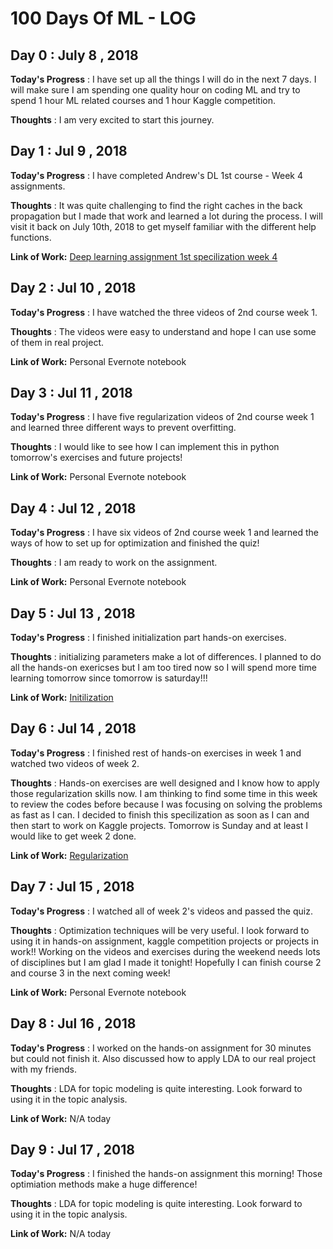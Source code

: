 # 100 Days Of ML - LOG

## Day 0 : July 8 , 2018
 
**Today's Progress** : I have set up all the things I will do in the next 7 days. I will make sure I am spending one quality hour on coding ML and try to spend 1 hour ML related courses and 1 hour Kaggle competition.

**Thoughts** : I am very excited to start this journey.


## Day 1 : Jul 9 , 2018

**Today's Progress** : I have completed Andrew's DL 1st course - Week 4 assignments.

**Thoughts** : It was quite challenging to find the right caches in the back propagation but I made that work and learned a lot during the process. I will visit it back on July 10th, 2018 to get myself familiar with the different help functions.


**Link of Work:**   [Deep learning assignment 1st specilization week 4](https://github.com/reisd/100daysMLChallenge/tree/master/Day%201)


## Day 2 : Jul 10 , 2018

**Today's Progress** : I have watched the three videos of 2nd course week 1.

**Thoughts** : The videos were easy to understand and hope I can use some of them in real project.


**Link of Work:**   Personal Evernote notebook

## Day 3 : Jul 11 , 2018

**Today's Progress** : I have five regularization videos of 2nd course week 1 and learned three different ways to prevent overfitting.

**Thoughts** : I would like to see how I can implement this in python tomorrow's exercises and future projects!


**Link of Work:**   Personal Evernote notebook

## Day 4 : Jul 12 , 2018

**Today's Progress** : I have six videos of 2nd course week 1 and learned the ways of how to set up for optimization and finished the quiz!

**Thoughts** : I am ready to work on the assignment.


**Link of Work:**   Personal Evernote notebook


## Day 5 : Jul 13 , 2018

**Today's Progress** : I finished initialization part hands-on exercises.

**Thoughts** : initializing parameters make a lot of differences. I planned to do all the hands-on exericses but I am too tired now so I will spend more time learning tomorrow since tomorrow is saturday!!!


**Link of Work:**   [Initilization](https://github.com/reisd/100daysMLChallenge/tree/master/day%205)


## Day 6 : Jul 14 , 2018

**Today's Progress** : I finished rest of hands-on exercises in week 1 and watched two videos of week 2.

**Thoughts** : Hands-on exercises are well designed and I know how to apply those regularization skills now. I am thinking to find some time in this week to review the codes before because I was focusing on solving the problems as fast as I can. I decided to finish this specilization as soon as I can and then start to work on Kaggle projects. Tomorrow is Sunday and at least I would like to get week 2 done.

**Link of Work:**   [Regularization](https://github.com/reisd/100daysMLChallenge/tree/master/Day%206)


## Day 7 : Jul 15 , 2018

**Today's Progress** : I watched all of week 2's videos and passed the quiz.

**Thoughts** : Optimization techniques will be very useful. I look forward to using it in hands-on assignment, kaggle competition projects or projects in work!! Working on the videos and exercises during the weekend needs lots of disciplines but I am glad I made it tonight! Hopefully I can finish course 2 and course 3 in the next coming week!

**Link of Work:**   Personal Evernote notebook


## Day 8 : Jul 16 , 2018

**Today's Progress** : I worked on the hands-on assignment for 30 minutes but could not finish it. Also discussed how to apply LDA to our real project with my friends.

**Thoughts** : LDA for topic modeling is quite interesting. Look forward to using it in the topic analysis.

**Link of Work:**  N/A today

## Day 9 : Jul 17 , 2018

**Today's Progress** : I finished the hands-on assignment this morning! Those optimiation methods make a huge difference!

**Thoughts** : LDA for topic modeling is quite interesting. Look forward to using it in the topic analysis.

**Link of Work:**  N/A today

